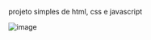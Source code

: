 projeto simples de html, css e javascript

![image](https://github.com/8bury/site-lista-simples/assets/78969191/9fffacf9-e934-418c-8073-412ebe433431)

